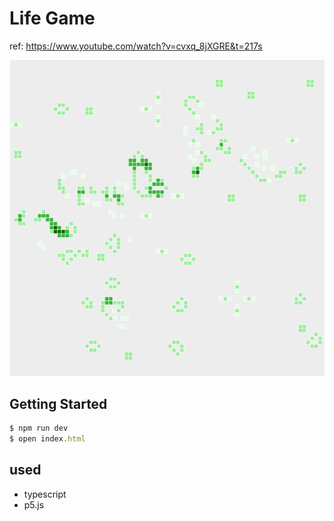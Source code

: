 # Life Game

ref: https://www.youtube.com/watch?v=cvxq_8jXGRE&t=217s

![sample](images/life_game.gif)

## Getting Started

``` javascript
$ npm run dev
$ open index.html
```

## used

* typescript
* p5.js
